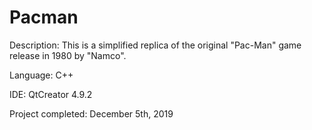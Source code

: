 # Pacman
Description: This is a simplified replica of the original "Pac-Man" game release in 1980 by "Namco". 

Language: C++

IDE: QtCreator 4.9.2

Project completed: December 5th, 2019
